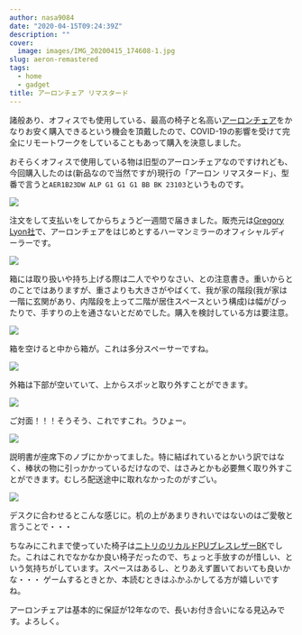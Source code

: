 ```yaml
---
author: nasa9084
date: "2020-04-15T09:24:39Z"
description: ""
cover:
  image: images/IMG_20200415_174608-1.jpg
slug: aeron-remastered
tags:
  - home
  - gadget
title: アーロンチェア リマスタード
---
```



諸般あり、オフィスでも使用している、最高の椅子と名高い[アーロンチェア](https://storesystem.hermanmiller.co.jp/fs/hmjapan/AER1B23DWALPG1G1G1BBBK23103)をかなりお安く購入できるという機会を頂戴したので、COVID-19の影響を受けて完全にリモートワークをしていることもあって購入を決意しました。

おそらくオフィスで使用している物は旧型のアーロンチェアなのですけれども、今回購入したのは(新品なので当然ですが)現行の「アーロン リマスタード」、型番で言うと`AER1B23DW ALP G1 G1 G1 BB BK 23103`というものです。

![](images/IMG_20200415_174205.jpg)

注文をして支払いをしてからちょうど一週間で届きました。販売元は[Gregory Lyon社](http://www.gregorylyon.com/ja/)で、アーロンチェアをはじめとするハーマンミラーのオフィシャルディーラーです。

![](images/IMG_20200415_174326.jpg)

箱には取り扱いや持ち上げる際は二人でやりなさい、との注意書き。重いからとのことではありますが、重さよりも大きさがやばくて、我が家の階段(我が家は一階に玄関があり、内階段を上って二階が居住スペースという構成)は幅がぴったりで、手すりの上を通さないとだめでした。購入を検討している方は要注意。

![](images/IMG_20200415_174434.jpg)

箱を空けると中から箱が。これは多分スペーサーですね。

![](images/IMG_20200415_174522.jpg)

外箱は下部が空いていて、上からスポッと取り外すことができます。

![](images/IMG_20200415_174608.jpg)

ご対面！！！そうそう、これですこれ。うひょー。

![](images/IMG_20200415_174622-2.jpg)

説明書が座席下のノブにかかってました。特に結ばれているとかいう訳ではなく、棒状の物に引っかかっているだけなので、はさみとかも必要無く取り外すことができます。むしろ配送途中に取れなかったのがすごい。

![](images/IMG_20200415_175459-1.jpg)

デスクに合わせるとこんな感じに。机の上があまりきれいではないのはご愛敬と言うことで・・・

ちなみにこれまで使っていた椅子は[ニトリのリカルドPUブレスレザーBK](https://www.nitori-net.jp/ec/product/6620573s/)でした。これはこれでなかなか良い椅子だったので、ちょっと手放すのが惜しい、という気持ちがしています。スペースはあるし、とりあえず置いておいても良いかな・・・
ゲームするときとか、本読むときはふかふかしてる方が嬉しいですね。

アーロンチェアは基本的に保証が12年なので、長いお付き合いになる見込みです。よろしく。




